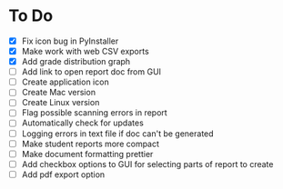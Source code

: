 # To Do

- [x] Fix icon bug in PyInstaller
- [x] Make work with web CSV exports
- [x] Add grade distribution graph
- [ ] Add link to open report doc from GUI
- [ ] Create application icon
- [ ] Create Mac version
- [ ] Create Linux version
- [ ] Flag possible scanning errors in report
- [ ] Automatically check for updates
- [ ] Logging errors in text file if doc can't be generated
- [ ] Make student reports more compact
- [ ] Make document formatting prettier
- [ ] Add checkbox options to GUI for selecting parts of report to create
- [ ] Add pdf export option
